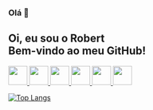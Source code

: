 ### Olá 👋

<h2> Oi, eu sou o Robert <br> Bem-vindo ao meu GitHub! </h2> <a href="https://www.linkedin.com/in/robert-dias-943b44215/
  <img src="https://img.shields.io/badge/LinkedIn-0077B5?style=for-the-badge&logo=linkedin&logoColor=white%22/%3E
</a>


<img src="https://cdn.jsdelivr.net/gh/devicons/devicon/icons/bootstrap/bootstrap-plain.svg" width="38" height="38" />
<img src="https://cdn.jsdelivr.net/gh/devicons/devicon/icons/java/java-original.svg" width="38" height="38"/>
<img src="https://cdn.jsdelivr.net/gh/devicons/devicon/icons/c/c-plain.svg" width="38" height="38"/>
<img src="https://cdn.jsdelivr.net/gh/devicons/devicon/icons/php/php-plain.svg" width="38" height="38"/>
<img src="https://cdn.jsdelivr.net/gh/devicons/devicon/icons/mysql/mysql-plain.svg" width="38" height="38" />
<img src="https://cdn.jsdelivr.net/gh/devicons/devicon/icons/postgresql/postgresql-plain.svg" width="38" height="38"/>

[![Top Langs](https://github-readme-stats.vercel.app/api/top-langs/?username=Robert-dvk&layout=compact&langs_count=6)](https://github.com/Robert-dvk/github-readme-stats)
